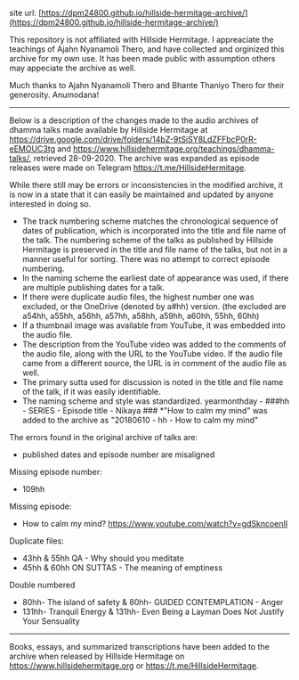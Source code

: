 site url: [https://dpm24800.github.io/hillside-hermitage-archive/](https://dpm24800.github.io/hillside-hermitage-archive/)

This repository is not affiliated with Hillside Hermitage. I appreaciate the teachings of Ajahn Nyanamoli Thero, and have collected and orginized this archive for my own use. It has been made public with assumption others may appeciate the archive as well.

Much thanks to Ajahn Nyanamoli Thero and Bhante Thaniyo Thero for their generosity. Anumodana!

-----

Below is a description of the changes made to the audio archives of dhamma talks made available by Hillside Hermitage at
https://drive.google.com/drive/folders/14bZ-9tSiSY8LdZFFbcP0rR-eEMOUC3tg and
https://www.hillsidehermitage.org/teachings/dhamma-talks/, retrieved 28-09-2020. The archive was expanded as
episode releases were made on Telegram https://t.me/HillsideHermitage.

While there still may be errors or inconsistencies in the modified archive, it is now in a state that it can easily be
maintained and updated by anyone interested in doing so.

* The track numbering scheme matches the chronological sequence of dates of publication, which is incorporated into the title and file name of the talk. The numbering scheme of the talks as published by Hillside Hermitage is preserved in the title and file name of the talks, but not in a manner useful for sorting. There was no attempt to correct episode numbering.
* In the naming scheme the earliest date of appearance was used, if there are multiple publishing dates for a talk.
* If there were duplicate audio files, the highest number one was excluded, or the OneDrive (denoted by a#hh) version. (the excluded are a54hh, a55hh, a56hh, a57hh, a58hh, a59hh, a60hh, 55hh, 60hh)
* If a thumbnail image was available from YouTube, it was embedded into the audio file.
* The description from the YouTube video was added to the comments of the audio file, along with the URL to the YouTube video. If the audio file came from a different source, the URL is in comment of the audio file as well.
*  The primary sutta used for discussion is noted in the title and file name of the talk, if it was easily identifiable.
* The naming scheme and style was standardized. yearmonthday - ###hh - SERIES - Episode title - Nikaya ###
*"How to calm my mind" was added to the archive as "20180610 - hh - How to calm my mind"

The errors found in the original archive of talks are:

  * published dates and episode number are misaligned

  Missing episode number:
  * 109hh

  Missing episode:
  * How to calm my mind? https://www.youtube.com/watch?v=gdSkncoenII

  Duplicate files:
  * 43hh & 55hh QA - Why should you meditate
  * 45hh & 60hh ON SUTTAS - The meaning of emptiness

  Double numbered
  * 80hh- The island of safety & 80hh- GUIDED CONTEMPLATION - Anger
  * 131hh- Tranquil Energy & 131hh- Even Being a Layman Does Not Justify Your Sensuality

-----

Books, essays, and summarized transcriptions have been added to the archive when released by Hillside Hermitage on https://www.hillsidehermitage.org or https://t.me/HillsideHermitage.

